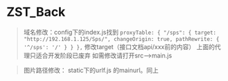 # ZST_Back
>域名修改：config下的index.js找到
    `proxyTable: {
      "/sps": {
        target: "http://192.168.1.125/Sps/",
        changeOrigin: true,
        pathRewrite: {
          '^/sps': '/'
        }
      }
    },`
    修改target（接口文档api/xxx前的内容）
上面的代理只适合开发阶段已废弃
如需修改请打开src——>main.js

>图片路径修改：
    static下的urlf.js 的mainurl。同上